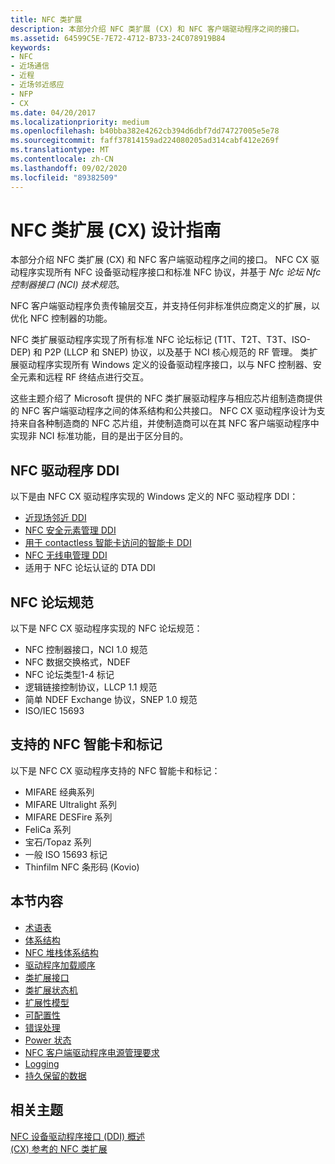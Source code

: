 ```yaml
---
title: NFC 类扩展
description: 本部分介绍 NFC 类扩展 (CX) 和 NFC 客户端驱动程序之间的接口。
ms.assetid: 64599C5E-7E72-4712-B733-24C078919B84
keywords:
- NFC
- 近场通信
- 近程
- 近场邻近感应
- NFP
- CX
ms.date: 04/20/2017
ms.localizationpriority: medium
ms.openlocfilehash: b40bba382e4262cb394d6dbf7dd74727005e5e78
ms.sourcegitcommit: faff37814159ad224080205ad314cabf412e269f
ms.translationtype: MT
ms.contentlocale: zh-CN
ms.lasthandoff: 09/02/2020
ms.locfileid: "89382509"
---
```

# <a name="nfc-class-extension-cx-design-guide"></a>NFC 类扩展 (CX) 设计指南


本部分介绍 NFC 类扩展 (CX) 和 NFC 客户端驱动程序之间的接口。 NFC CX 驱动程序实现所有 NFC 设备驱动程序接口和标准 NFC 协议，并基于 *Nfc 论坛 Nfc 控制器接口 (NCI) 技术规范*。

NFC 客户端驱动程序负责传输层交互，并支持任何非标准供应商定义的扩展，以优化 NFC 控制器的功能。

NFC 类扩展驱动程序实现了所有标准 NFC 论坛标记 (T1T、T2T、T3T、ISO-DEP) 和 P2P (LLCP 和 SNEP) 协议，以及基于 NCI 核心规范的 RF 管理。 类扩展驱动程序实现所有 Windows 定义的设备驱动程序接口，以与 NFC 控制器、安全元素和远程 RF 终结点进行交互。

这些主题介绍了 Microsoft 提供的 NFC 类扩展驱动程序与相应芯片组制造商提供的 NFC 客户端驱动程序之间的体系结构和公共接口。 NFC CX 驱动程序设计为支持来自各种制造商的 NFC 芯片组，并使制造商可以在其 NFC 客户端驱动程序中实现非 NCI 标准功能，目的是出于区分目的。

## <a name="nfc-driver-ddi"></a>NFC 驱动程序 DDI
以下是由 NFC CX 驱动程序实现的 Windows 定义的 NFC 驱动程序 DDI：

-   [近现场邻近 DDI](/windows-hardware/drivers/ddi/index)
-   [NFC 安全元素管理 DDI](/windows-hardware/drivers/ddi/index)
-   [用于 contactless 智能卡访问的智能卡 DDI](/previous-versions/dn905601(v=vs.85))
-   [NFC 无线电管理 DDI](/windows-hardware/drivers/ddi/index)
-   适用于 NFC 论坛认证的 DTA DDI

## <a name="nfc-forum-specifications"></a>NFC 论坛规范
以下是 NFC CX 驱动程序实现的 NFC 论坛规范：  

-   NFC 控制器接口，NCI 1.0 规范
-   NFC 数据交换格式，NDEF
-   NFC 论坛类型1-4 标记
-   逻辑链接控制协议，LLCP 1.1 规范
-   简单 NDEF Exchange 协议，SNEP 1.0 规范
-   ISO/IEC 15693

## <a name="supported-nfc-smart-cards-and-tags"></a>支持的 NFC 智能卡和标记
以下是 NFC CX 驱动程序支持的 NFC 智能卡和标记：  

-   MIFARE 经典系列
-   MIFARE Ultralight 系列
-   MIFARE DESFire 系列
-   FeliCa 系列
-   宝石/Topaz 系列
-   一般 ISO 15693 标记
-   Thinfilm NFC 条形码 (Kovio) 



## <a name="in-this-section"></a>本节内容


-   [术语表](glossary.md)
-   [体系结构](architecture.md)
-   [NFC 堆栈体系结构](nfc-stack-architecture.md)
-   [驱动程序加载顺序](driver-load-order.md)
-   [类扩展接口](nfc-class-extension-interface.md)
-   [类扩展状态机](nfc-class-extension-state-machine.md)
-   [扩展性模型](extensibility-model.md)
-   [可配置性](configurability.md)
-   [错误处理](error-handling.md)
-   [Power 状态](power-states.md)
-   [NFC 客户端驱动程序电源管理要求](nfc-client-driver-power-management-requirements.md)
-   [Logging](logging.md)
-   [持久保留的数据](persisted-data.md)

 

 
## <a name="related-topics"></a>相关主题
[NFC 设备驱动程序接口 (DDI) 概述](/windows-hardware/drivers/ddi/_nfpdrivers/)  
[ (CX) 参考的 NFC 类扩展](/windows-hardware/drivers/ddi/nfccx/)